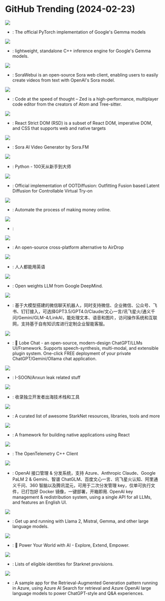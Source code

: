 # GitHub Trending (2024-02-23)

![](https://img.shields.io/badge/Python-New%20450-green?style=flat-square&logo=appveyor)
- [](https://github.comundefined): The official PyTorch implementation of Google's Gemma models

![](https://img.shields.io/badge/C%2B%2B-New%20272-green?style=flat-square&logo=appveyor)
- [](https://github.comundefined): lightweight, standalone C++ inference engine for Google's Gemma models.

![](https://img.shields.io/badge/TypeScript-New%20207-green?style=flat-square&logo=appveyor)
- [](https://github.comundefined): SoraWebui is an open-source Sora web client, enabling users to easily create videos from text with OpenAI's Sora model.

![](https://img.shields.io/badge/Rust-New%20543-green?style=flat-square&logo=appveyor)
- [](https://github.comundefined): Code at the speed of thought – Zed is a high-performance, multiplayer code editor from the creators of Atom and Tree-sitter.

![](https://img.shields.io/badge/JavaScript-New%20323-green?style=flat-square&logo=appveyor)
- [](https://github.comundefined): React Strict DOM (RSD) is a subset of React DOM, imperative DOM, and CSS that supports web and native targets

![](https://img.shields.io/badge/TypeScript-New%2077-green?style=flat-square&logo=appveyor)
- [](https://github.comundefined): Sora AI Video Generator by Sora.FM

![](https://img.shields.io/badge/Python-New%20222-green?style=flat-square&logo=appveyor)
- [](https://github.comundefined): Python - 100天从新手到大师

![](https://img.shields.io/badge/Python-New%20527-green?style=flat-square&logo=appveyor)
- [](https://github.comundefined): Official implementation of OOTDiffusion: Outfitting Fusion based Latent Diffusion for Controllable Virtual Try-on

![](https://img.shields.io/badge/Python-New%20100-green?style=flat-square&logo=appveyor)
- [](https://github.comundefined): Automate the process of making money online.

![](https://img.shields.io/badge/Python-New%2020-green?style=flat-square&logo=appveyor)
- [](https://github.comundefined): 

![](https://img.shields.io/badge/Dart-New%20110-green?style=flat-square&logo=appveyor)
- [](https://github.comundefined): An open-source cross-platform alternative to AirDrop

![](https://img.shields.io/badge/Jupyter%20Notebook-New%20137-green?style=flat-square&logo=appveyor)
- [](https://github.comundefined): 人人都能用英语

![](https://img.shields.io/badge/Jupyter%20Notebook-New%20267-green?style=flat-square&logo=appveyor)
- [](https://github.comundefined): Open weights LLM from Google DeepMind.

![](https://img.shields.io/badge/Python-New%2095-green?style=flat-square&logo=appveyor)
- [](https://github.comundefined): 基于大模型搭建的微信聊天机器人，同时支持微信、企业微信、公众号、飞书、钉钉接入，可选择GPT3.5/GPT4.0/Claude/文心一言/讯飞星火/通义千问/Gemini/GLM-4/LinkAI，能处理文本、语音和图片，访问操作系统和互联网，支持基于自有知识库进行定制企业智能客服。

![](https://img.shields.io/badge/TypeScript-New%201-green?style=flat-square&logo=appveyor)
- [](https://github.comundefined): 🤯 Lobe Chat - an open-source, modern-design ChatGPT/LLMs UI/Framework. Supports speech-synthesis, multi-modal, and extensible plugin system. One-click FREE deployment of your private ChatGPT/Gemini/Ollama chat application.

![](https://img.shields.io/badge/Python-New%2030-green?style=flat-square&logo=appveyor)
- [](https://github.comundefined): I-SOON/Anxun leak related stuff

![](https://img.shields.io/badge/none-New%20706-green?style=flat-square&logo=appveyor)
- [](https://github.comundefined): 收录独立开发者出海技术栈和工具

![](https://img.shields.io/badge/none-New%2089-green?style=flat-square&logo=appveyor)
- [](https://github.comundefined): A curated list of awesome StarkNet resources, libraries, tools and more

![](https://img.shields.io/badge/C%2B%2B-New%20118-green?style=flat-square&logo=appveyor)
- [](https://github.comundefined): A framework for building native applications using React

![](https://img.shields.io/badge/C%2B%2B-New%2014-green?style=flat-square&logo=appveyor)
- [](https://github.comundefined): The OpenTelemetry C++ Client

![](https://img.shields.io/badge/JavaScript-New%2075-green?style=flat-square&logo=appveyor)
- [](https://github.comundefined): OpenAI 接口管理 & 分发系统，支持 Azure、Anthropic Claude、Google PaLM 2 & Gemini、智谱 ChatGLM、百度文心一言、讯飞星火认知、阿里通义千问、360 智脑以及腾讯混元，可用于二次分发管理 key，仅单可执行文件，已打包好 Docker 镜像，一键部署，开箱即用. OpenAI key management & redistribution system, using a single API for all LLMs, and features an English UI.

![](https://img.shields.io/badge/Go-New%20436-green?style=flat-square&logo=appveyor)
- [](https://github.comundefined): Get up and running with Llama 2, Mistral, Gemma, and other large language models.

![](https://img.shields.io/badge/JavaScript-New%20109-green?style=flat-square&logo=appveyor)
- [](https://github.comundefined): 🚀 Power Your World with AI - Explore, Extend, Empower.

![](https://img.shields.io/badge/none-New%2014-green?style=flat-square&logo=appveyor)
- [](https://github.comundefined): Lists of eligible identities for Starknet provisions.

![](https://img.shields.io/badge/Python-New%2012-green?style=flat-square&logo=appveyor)
- [](https://github.comundefined): A sample app for the Retrieval-Augmented Generation pattern running in Azure, using Azure AI Search for retrieval and Azure OpenAI large language models to power ChatGPT-style and Q&A experiences.


